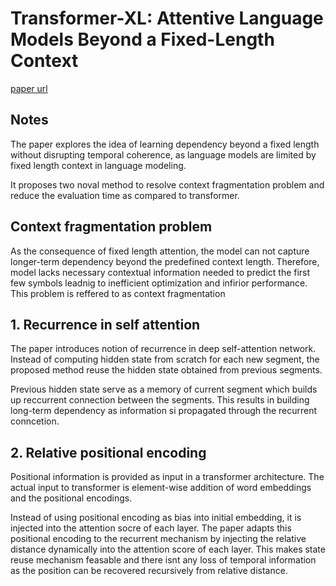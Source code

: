 # Transformer-XL: Attentive Language Models Beyond a Fixed-Length Context

[paper url](https://arxiv.org/abs/1901.02860) 

## Notes

The paper explores the idea of learning dependency beyond a fixed length without disrupting temporal coherence, as language models are limited by fixed length context in language modeling.

It proposes two noval method to resolve context fragmentation problem and reduce the evaluation time as compared to transformer.


## Context fragmentation problem

As the consequence of fixed length attention, the model can not capture longer-term dependency beyond the predefined context length. Therefore, model lacks necessary contextual information needed to predict the first few symbols leadnig to inefficient optimization and infirior performance. This problem is reffered to as context fragmentation

## 1. Recurrence in self attention

The paper introduces notion of recurrence in deep self-attention network.  Instead of computing hidden state from scratch for each new segment, the proposed method reuse the hidden state obtained from previous segments.

Previous hidden state serve as a memory of current segment which builds up reccurrent connection between the segments. This results in building long-term dependency as information si propagated through the recurrent conncetion.

## 2. Relative positional encoding
Positional information is provided as input in a transformer architecture. The actual input to transformer is element-wise addition of word embeddings and the positional encodings. 

Instead of using positional encoding as bias into initial embedding, it is injected into the attention socre of each layer. The paper adapts this positional encoding to the recurrent mechanism by injecting the relative distance dynamically into the attention score of each layer. This makes state reuse mechanism feasable and there isnt any loss of temporal information as the position can be recovered recursively from relative distance.

